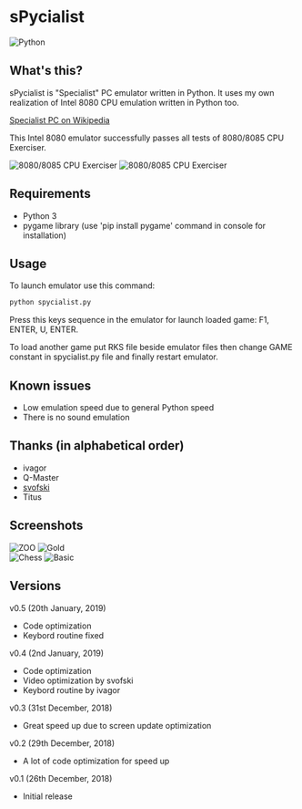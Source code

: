 # sPycialist

![Python](https://www.python.org/static/community_logos/python-logo-master-v3-TM.png "Written in Python")

## What's this?
sPycialist is "Specialist" PC emulator written in Python. It uses my own realization of Intel 8080 CPU emulation written in Python too.

[Specialist PC on Wikipedia](https://ru.wikipedia.org/wiki/%D0%A1%D0%BF%D0%B5%D1%86%D0%B8%D0%B0%D0%BB%D0%B8%D1%81%D1%82_(%D0%BA%D0%BE%D0%BC%D0%BF%D1%8C%D1%8E%D1%82%D0%B5%D1%80) "Specialist PC on Wikipedia")

This Intel 8080 emulator successfully passes all tests of 8080/8085 CPU Exerciser.

![8080/8085 CPU Exerciser](https://raw.githubusercontent.com/CityAceE/sPycialist/master/screenshots/cpu_exerciser_1.png) ![8080/8085 CPU Exerciser](https://raw.githubusercontent.com/CityAceE/sPycialist/master/screenshots/cpu_exerciser_2.png)

## Requirements

* Python 3
* pygame library (use 'pip install pygame' command in console for installation)

## Usage

To launch emulator use this command:

```bash
python spycialist.py
```

Press this keys sequence in the emulator for launch loaded game: F1, ENTER, U, ENTER.

To load another game put RKS file beside emulator files then change GAME constant in spycialist.py file and finally restart emulator.

## Known issues

* Low emulation speed due to general Python speed
* There is no sound emulation

## Thanks (in alphabetical order)

* ivagor
* Q-Master
* [svofski](https://github.com/svofski "svofski")
* Titus

## Screenshots

![ZOO](https://raw.githubusercontent.com/CityAceE/sPycialist/master/screenshots/zoo.gif "ZOO Game") ![Gold](https://raw.githubusercontent.com/CityAceE/sPycialist/master/screenshots/gold.gif "Gold Game")<br>
![Chess](https://raw.githubusercontent.com/CityAceE/sPycialist/master/screenshots/chess.png "Chess") ![Basic](https://raw.githubusercontent.com/CityAceE/sPycialist/master/screenshots/basic.png "Basic")

## Versions

v0.5 (20th January, 2019)
- Code optimization
- Keybord routine fixed

v0.4 (2nd January, 2019)
- Code optimization
- Video optimization by svofski
- Keybord routine by ivagor

v0.3 (31st December, 2018)
- Great speed up due to screen update optimization

v0.2 (29th December, 2018)
- A lot of code optimization for speed up

v0.1 (26th December, 2018)
- Initial release
